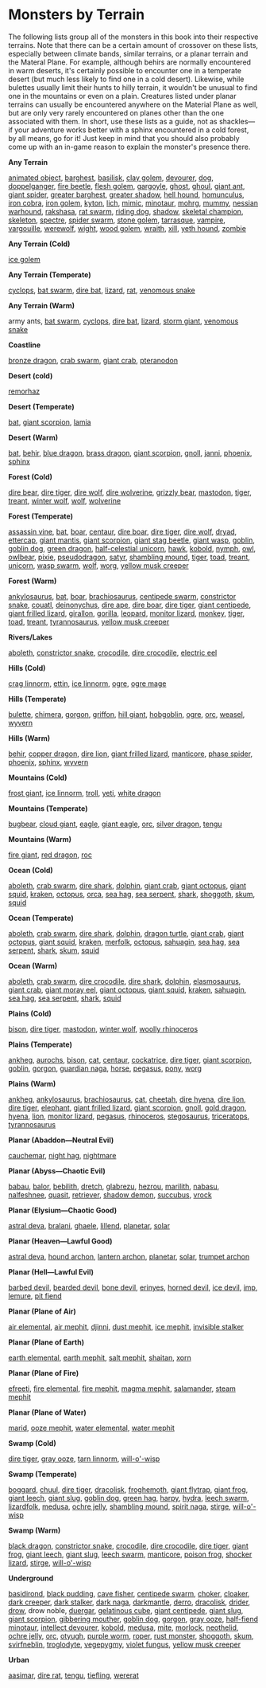 # Monsters by Terrain

The following lists group all of the monsters in this book into their respective terrains. Note that there can be a certain amount of crossover on these lists, especially between climate bands, similar terrains, or a planar terrain and the Materal Plane. For example, although behirs are normally encountered in warm deserts, it's certainly possible to encounter one in a temperate desert (but much less likely to find one in a cold desert). Likewise, while bulettes usually limit their hunts to hilly terrain, it wouldn't be unusual to find one in the mountains or even on a plain. Creatures listed under planar terrains can usually be encountered anywhere on the Material Plane as well, but are only very rarely encountered on planes other than the one associated with them. In short, use these lists as a guide, not as shackles—if your adventure works better with a sphinx encountered in a cold forest, by all means, go for it! Just keep in mind that you should also probably come up with an in-game reason to explain the monster's presence there.

**Any Terrain**

[animated object](animatedObject.md#_animated-object), [barghest](barghest.md#_barghest), [basilisk](basilisk.md#_basilisk), [clay golem](golem.md#_golem-clay), [devourer](devourer.md#_devourer), [dog](dog.md#_dog), [doppelganger](doppelganger.md#_doppelganger), [fire beetle](beetle.md#_beetle-fire), [flesh golem](golem.md#_golem-flesh), [gargoyle](gargoyle.md#_gargoyle), [ghost](ghost.md#_ghost), [ghoul](ghoul.md#_ghoul), [giant ant](ant.md#_ant-giant), [giant spider](spider.md#_spider-giant), [greater barghest](barghest.md#_greater-barghest), [greater shadow](shadow.md#_shadow-greater), [hell hound](hellHound.md#_hell-hound), [homunculus](homunculus.md#_homunculus), [iron cobra](ironCobra.md#_iron-cobra), [iron golem](golem.md#_golem-iron), [kyton](kyton.md#_kyton), [lich](lich.md#_lich), [mimic](mimic.md#_mimic), [minotaur](minotaur.md#_minotaur), [mohrg](mohrg.md#_mohrg), [mummy](mummy.md#_mummy), [nessian warhound](hellHound.md#_hell-hound-nessian), [rakshasa](rakshasa.md#_rakshasa), [rat swarm](rat.md#_rat-swarm), [riding dog](dog.md#_dog-riding), [shadow](shadow.md#_shadow), [skeletal champion](skeletalChampion.md#_skeletal-champion), [skeleton](skeleton.md#_skeleton), [spectre](spectre.md#_spectre), [spider swarm](spider.md#_spider-swarm), [stone golem](golem.md#_golem-stone), [tarrasque](tarrasque.md#_tarrasque), [vampire](vampire.md#_vampire), [vargouille](vargouille.md#_vargouille), [werewolf](lycanthrope.md#_lycanthrope-werewolf), [wight](wight.md#_wight), [wood golem](golem.md#_golem-wood), [wraith](wraith.md#_wraith), [xill](xill.md#_xill), [yeth hound](yethHound.md#_yeth-hound), [zombie](zombie.md#_zombie)

**Any Terrain (Cold)**

[ice golem](golem.md#_golem-ice)

**Any Terrain (Temperate)**

[cyclops](cyclops.md#_cyclops), [bat swarm](bat.md#_bat-swarm), [dire bat](bat.md#_bat-dire), [lizard](familiar.md#_lizard), [rat](familiar.md#_rat), [venomous snake](snake.md#_snake-venomous)

**Any Terrain (Warm)**

army ants, [bat swarm](bat.md#_bat-swarm), [cyclops](cyclops.md#_cyclops), [dire bat](bat.md#_bat-dire), [lizard](familiar.md#_lizard), [storm giant](giant.md#_giant-storm), [venomous snake](snake.md#_snake-venomous)

**Coastline**

[bronze dragon](dragon.md#_metallic-dragon-bronze), [crab swarm](crab.md#_crab-swarm), [giant crab](crab.md#_crab-giant), [pteranodon](dinosaur.md#_dinosaur-pteranodon)

**Desert (cold)**

[remorhaz](remorhaz.md#_remorhaz)

**Desert (Temperate)**

[bat](familiar.md#_bat), [giant scorpion](scorpion.md#_scorpion-giant), [lamia](lamia.md#_lamia)

**Desert (Warm)**

[bat](familiar.md#_bat), [behir](behir.md#_behir), [blue dragon](dragon.md#_chromatic-dragon-blue), [brass dragon](dragon.md#_metallic-dragon-brass), [giant scorpion](scorpion.md#_scorpion-giant), [gnoll](gnoll.md#_gnoll), [janni](genie.md#_genie-janni), [phoenix](phoenix.md#_phoenix), [sphinx](sphinx.md#_sphinx)

**Forest (Cold)**

[dire bear](bear.md#_bear-dire), [dire tiger](tiger.md#_tiger-dire), [dire wolf](wolf.md#_wolf-dire), [dire wolverine](wolverine.md#_wolverine-dire), [grizzly bear](bear.md#_bear-grizzly), [mastodon](elephant.md#_elephant-mastodon), [tiger](tiger.md#_tiger), [treant](treant.md#_treant), [winter wolf](worg.md#_worg-winter-wolf), [wolf](wolf.md#_wolf), [wolverine](wolverine.md#_wolverine)

**Forest (Temperate)**

[assassin vine](assassinVine.md#_assassin-vine), [bat](familiar.md#_bat), [boar](boar.md#_boar), [centaur](centaur.md#_centaur), [dire boar](boar.md#_boar-dire), [dire tiger](tiger.md#_tiger-dire), [dire wolf](wolf.md#_wolf-dire), [dryad](dryad.md#_dryad), [ettercap](ettercap.md#_ettercap), [giant mantis](mantis.md#_mantis-giant), [giant scorpion](scorpion.md#_scorpion-giant), [giant stag beetle](beetle.md#_beetle-giant), [giant wasp](wasp.md#_wasp-giant), [goblin](goblin.md#_goblin), [goblin dog](goblinDog.md#_goblin-dog), [green dragon](dragon.md#_chromatic-dragon-green), [half-celestial unicorn](halfCelestial.md#_half-celestial), [hawk](familiar.md#_hawk), [kobold](kobold.md#_kobold), [nymph](nymph.md#_nymph), [owl](familiar.md#_owl), [owlbear](owlbear.md#_owlbear), [pixie](pixie.md#_pixie), [pseudodragon](pseudodragon.md#_pseudodragon), [satyr](satyr.md#_satyr), [shambling mound](shamblingMound.md#_shambling-mound), [tiger](tiger.md#_tiger), [toad](familiar.md#_toad), [treant](treant.md#_treant), [unicorn](unicorn.md#_unicorn), [wasp swarm](wasp.md#_wasp-swarm), [wolf](wolf.md#_wolf), [worg](worg.md#_worg), [yellow musk creeper](yellowMuskCreeper.md#_yellow-musk-creeper)

**Forest (Warm)**

[ankylosaurus](dinosaur.md#_dinosaur-ankylosaurus), [bat](familiar.md#_bat), [boar](boar.md#_boar), [brachiosaurus](dinosaur.md#_dinosaur-brachiosaurus), [centipede swarm](centipede.md#_centipede-swarm), [constrictor snake](snake.md#_snake-constrictor), [couatl](couatl.md#_couatl), [deinonychus](dinosaur.md#_dinosaur-deinonychus), [dire ape](ape.md#_ape-dire), [dire boar](boar.md#_boar-dire), [dire tiger](tiger.md#_tiger-dire), [giant centipede](centipede.md#_centipede-giant), [giant frilled lizard](lizard.md#_lizard-giant-frilled), [girallon](girallon.md#_girallon), [gorilla](ape.md#_ape-gorilla), [leopard](cat.md#_cat-leopard), [monitor lizard](lizard.md#_lizard-monitor), [monkey](familiar.md#_monkey), [tiger](tiger.md#_tiger), [toad](familiar.md#_toad), [treant](treant.md#_treant), [tyrannosaurus](dinosaur.md#_dinosaur-tyrannosaurus), [yellow musk creeper](yellowMuskCreeper.md#_yellow-musk-creeper)

**Rivers/Lakes**

[aboleth](aboleth.md#_aboleth), [constrictor snake](snake.md#_snake-constrictor), [crocodile](crocodile.md#_crocodile), [dire crocodile](crocodile.md#_crocodile-dire), [electric eel](eel.md#_eel-electric)

**Hills (Cold)**

[crag linnorm](linnorm.md#_linnorm-crag), [ettin](ettin.md#_ettin), [ice linnorm](linnorm.md#_linnorm-ice), [ogre](ogre.md#_ogre), [ogre mage](oni.md#_oni-ogre-mage)

**Hills (Temperate)**

[bulette](bulette.md#_bulette), [chimera](chimera.md#_chimera), [gorgon](gorgon.md#_gorgon), [griffon](griffon.md#_griffon), [hill giant](giant.md#_giant-hill), [hobgoblin](hobgoblin.md#_hobgoblin), [ogre](ogre.md#_ogre), [orc](orc.md#_orc), [weasel](familiar.md#_weasel), [wyvern](wyvern.md#_wyvern)

**Hills (Warm)**

[behir](behir.md#_behir), [copper dragon](dragon.md#_metallic-dragon-copper), [dire lion](lion.md#_lion-dire), [giant frilled lizard](lizard.md#_lizard-giant-frilled), [manticore](manticore.md#_manticore), [phase spider](phaseSpider.md#_phase-spider), [phoenix](phoenix.md#_phoenix), [sphinx](sphinx.md#_sphinx), [wyvern](wyvern.md#_wyvern)

**Mountains (Cold)**

[frost giant](giant.md#_giant-frost), [ice linnorm](linnorm.md#_linnorm-ice), [troll](troll.md#_troll), [yeti](yeti.md#_yeti), [white dragon](dragon.md#_chromatic-dragon-white)

**Mountains (Temperate)**

[bugbear](bugbear.md#_bugbear), [cloud giant](giant.md#_giant-cloud), [eagle](eagle.md#_eagle), [giant eagle](eagle.md#_eagle-giant), [orc](orc.md#_orc), [silver dragon](dragon.md#_metallic-dragon-silver), [tengu](tengu.md#_tengu)

**Mountains (Warm)**

[fire giant](giant.md#_giant-fire), [red dragon](dragon.md#_chromatic-dragon-red), [roc](roc.md#_roc)

**Ocean (Cold)**

[aboleth](aboleth.md#_aboleth), [crab swarm](crab.md#_crab-swarm), [dire shark](shark.md#_shark-dire), [dolphin](dolphin.md#_dolphin), [giant crab](crab.md#_crab-giant), [giant octopus](octopus.md#_octopus-giant), [giant squid](squid.md#_squid-giant), [kraken](kraken.md#_kraken), [octopus](octopus.md#_octopus), [orca](dolphin.md#_dolphin-orca), [sea hag](seaHag.md#_sea-hag), [sea serpent](seaSerpent.md#_sea-serpent), [shark](shark.md#_shark), [shoggoth](shoggoth.md#_shoggoth), [skum](skum.md#_skum), [squid](squid.md#_squid)

**Ocean (Temperate)**

[aboleth](aboleth.md#_aboleth), [crab swarm](crab.md#_crab-swarm), [dire shark](shark.md#_shark-dire), [dolphin](dolphin.md#_dolphin), [dragon turtle](dragonTurtle.md#_dragon-turtle), [giant crab](crab.md#_crab-giant), [giant octopus](octopus.md#_octopus-giant), [giant squid](squid.md#_squid-giant), [kraken](kraken.md#_kraken), [merfolk](merfolk.md#_merfolk), [octopus](octopus.md#_octopus), [sahuagin](sahuagin.md#_sahuagin), [sea hag](seaHag.md#_sea-hag), [sea serpent](seaSerpent.md#_sea-serpent), [shark](shark.md#_shark), [skum](skum.md#_skum), [squid](squid.md#_squid)

**Ocean (Warm)**

[aboleth](aboleth.md#_aboleth), [crab swarm](crab.md#_crab-swarm), [dire crocodile](crocodile.md#_crocodile-dire), [dire shark](shark.md#_shark-dire), [dolphin](dolphin.md#_dolphin), [elasmosaurus](dinosaur.md#_dinosaur-elasmosaurus), [giant crab](crab.md#_crab-giant), [giant moray eel](eel.md#_eel-giant-moray), [giant octopus](octopus.md#_octopus-giant), [giant squid](squid.md#_squid-giant), [kraken](kraken.md#_kraken), [sahuagin](sahuagin.md#_sahuagin), [sea hag](seaHag.md#_sea-hag), [sea serpent](seaSerpent.md#_sea-serpent), [shark](shark.md#_shark), [squid](squid.md#_squid)

**Plains (Cold)**

[bison](herdAnimal.md#_herd-animal-bison), [dire tiger](tiger.md#_tiger-dire), [mastodon](elephant.md#_elephant-mastodon), [winter wolf](worg.md#_worg-winter-wolf), [woolly rhinoceros](rhinoceros.md#_rhinoceros-woolly)

**Plains (Temperate)**

[ankheg](ankheg.md#_ankheg), [aurochs](herdAnimal.md#_herd-animal-aurochs), [bison](herdAnimal.md#_herd-animal-bison), [cat](familiar.md#_cat), [centaur](centaur.md#_centaur), [cockatrice](cockatrice.md#_cockatrice), [dire tiger](tiger.md#_tiger-dire), [giant scorpion](scorpion.md#_scorpion-giant), [goblin](goblin.md#_goblin), [gorgon](gorgon.md#_gorgon), [guardian naga](naga.md#_naga-guardian), [horse](horse.md#_horse), [pegasus](pegasus.md#_pegasus), [pony](horse.md#_horse-pony), [worg](worg.md#_worg)

**Plains (Warm)**

[ankheg](ankheg.md#_ankheg), [ankylosaurus](dinosaur.md#_dinosaur-ankylosaurus), [brachiosaurus](dinosaur.md#_dinosaur-brachiosaurus), [cat](familiar.md#_cat), [cheetah](cat.md#_cat-cheetah), [dire hyena](hyena.md#_hyena-dire), [dire lion](lion.md#_lion-dire), [dire tiger](tiger.md#_tiger-dire), [elephant](elephant.md#_elephant), [giant frilled lizard](lizard.md#_lizard-giant-frilled), [giant scorpion](scorpion.md#_scorpion-giant), [gnoll](gnoll.md#_gnoll), [gold dragon](dragon.md#_metallic-dragon-gold), [hyena](hyena.md#_hyena), [lion](lion.md#_lion), [monitor lizard](lizard.md#_lizard-monitor), [pegasus](pegasus.md#_pegasus), [rhinoceros](rhinoceros.md#_rhinoceros), [stegosaurus](dinosaur.md#_dinosaur-stegosaurus), [triceratops](dinosaur.md#_dinosaur-triceratops), [tyrannosaurus](dinosaur.md#_dinosaur-tyrannosaurus)

**Planar (Abaddon—Neutral Evil)**

[cauchemar](nightmare.md#_nightmare-cauchemar), [night hag](nightHag.md#_night-hag), [nightmare](nightmare.md#_nightmare)

**Planar (Abyss—Chaotic Evil)**

[babau](demon.md#_demon-babau), [balor](demon.md#_demon-balor), [bebilith](bebilith.md#_bebilith), [dretch](demon.md#_demon-dretch), [glabrezu](demon.md#_demon-glabrezu), [hezrou](demon.md#_demon-hezrou), [marilith](demon.md#_demon-marilith), [nabasu](demon.md#_demon-nabasu), [nalfeshnee](demon.md#_demon-nalfeshnee), [quasit](demon.md#_demon-quasit), [retriever](retriever.md#_retriever), [shadow demon](demon.md#_demon-shadow), [succubus](demon.md#_demon-succubus), [vrock](demon.md#_demon-vrock)

**Planar (Elysium—Chaotic Good)**

[astral deva](angel.md#_angel-astral-deva), [bralani](azata.md#_azata-bralani), [ghaele](azata.md#_azata-ghaele), [lillend](azata.md#_azata-lillend), [planetar](angel.md#_angel-planetar), [solar](angel.md#_angel-solar)

**Planar (Heaven—Lawful Good)**

[astral deva](angel.md#_angel-astral-deva), [hound archon](archon.md#_archon-hound), [lantern archon](archon.md#_archon-lantern), [planetar](angel.md#_angel-planetar), [solar](angel.md#_angel-solar), [trumpet archon](archon.md#_archon-trumpet)

**Planar (Hell—Lawful Evil)**

[barbed devil](devil.md#_devil-barbed), [bearded devil](devil.md#_devil-bearded), [bone devil](devil.md#_devil-bone), [erinyes](devil.md#_devil-erinyes), [horned devil](devil.md#_devil-horned), [ice devil](devil.md#_devil-ice), [imp](devil.md#_devil-imp), [lemure](devil.md#_devil-lemure), [pit fiend](devil.md#_devil-pit-fiend)

**Planar (Plane of Air)**

[air elemental](elemental.md#_elemental-air), [air mephit](mephit.md#_mephit), [djinni](genie.md#_genie-djinni), [dust mephit](mephit.md#_mephit), [ice mephit](mephit.md#_mephit), [invisible stalker](invisibleStalker.md#_invisible-stalker)

**Planar (Plane of Earth)**

[earth elemental](elemental.md#_elemental-earth), [earth mephit](mephit.md#_mephit), [salt mephit](mephit.md#_mephit), [shaitan](genie.md#_genie-shaitan), [xorn](xorn.md#_xorn)

**Planar (Plane of Fire)**

[efreeti](genie.md#_genie-efreeti), [fire elemental](elemental.md#_elemental-fire), [fire mephit](mephit.md#_mephit), [magma mephit](mephit.md#_mephit), [salamander](salamander.md#_salamander), [steam mephit](mephit.md#_mephit)

**Planar (Plane of Water)**

[marid](genie.md#_genie-marid), [ooze mephit](mephit.md#_mephit), [water elemental](elemental.md#_elemental-water), [water mephit](mephit.md#_mephit)

**Swamp (Cold)**

[dire tiger](tiger.md#_tiger-dire), [gray ooze](grayOoze.md#_gray-ooze), [tarn linnorm](linnorm.md#_linnorm-tarn), [will-o'-wisp](willOWisp.md#_will-o-wisp)

**Swamp (Temperate)**

[boggard](boggard.md#_boggard), [chuul](chuul.md#_chuul), [dire tiger](tiger.md#_tiger-dire), [dracolisk](halfDragon.md#_half-dragon), [froghemoth](froghemoth.md#_froghemoth), [giant flytrap](flytrap.md#_flytrap-giant), [giant frog](frog.md#_frog-giant), [giant leech](leech.md#_leech-giant), [giant slug](slug.md#_slug-giant), [goblin dog](goblinDog.md#_goblin-dog), [green hag](greenHag.md#_green-hag), [harpy](harpy.md#_harpy), [hydra](hydra.md#_hydra), [leech swarm](leech.md#_leech-swarm), [lizardfolk](lizardfolk.md#_lizardfolk), [medusa](medusa.md#_medusa), [ochre jelly](ochreJelly.md#_ochre-jelly), [shambling mound](shamblingMound.md#_shambling-mound), [spirit naga](naga.md#_naga-spirit), [stirge](stirge.md#_stirge), [will-o'-wisp](willOWisp.md#_will-o-wisp)

**Swamp (Warm)**

[black dragon](dragon.md#_chromatic-dragon-black), [constrictor snake](snake.md#_snake-constrictor), [crocodile](crocodile.md#_crocodile), [dire crocodile](crocodile.md#_crocodile-dire), [dire tiger](tiger.md#_tiger-dire), [giant frog](frog.md#_frog-giant), [giant leech](leech.md#_leech-giant), [giant slug](slug.md#_slug-giant), [leech swarm](leech.md#_leech-swarm), [manticore](manticore.md#_manticore), [poison frog](frog.md#_frog-poison), [shocker lizard](shockerLizard.md#_shocker-lizard), [stirge](stirge.md#_stirge), [will-o'-wisp](willOWisp.md#_will-o-wisp)

**Underground**

[basidirond](basidirond.md#_basidirond), [black pudding](blackPudding.md#_black-pudding), [cave fisher](caveFisher.md#_cave-fisher), [centipede swarm](centipede.md#_centipede-swarm), [choker](choker.md#_choker), [cloaker](cloaker.md#_cloaker), [dark creeper](darkCreeper.md#_dark-creeper), [dark stalker](darkStalker.md#_dark-stalker), [dark naga](naga.md#_naga-dark), [darkmantle](darkmantle.md#_darkmantle), [derro](derro.md#_derro), [dracolisk](halfDragon.md#_half-dragon), [drider](drider.md#_drider), [drow](drow.md#_drow), drow noble, [duergar](duergar.md#_duergar), [gelatinous cube](gelatinousCube.md#_gelatinous-cube), [giant centipede](centipede.md#_centipede-giant), [giant slug](slug.md#_slug-giant), [giant scorpion](scorpion.md#_scorpion-giant), [gibbering mouther](gibberingMouther.md#_gibbering-mouther), [goblin dog](goblinDog.md#_goblin-dog), [gorgon](gorgon.md#_gorgon), [gray ooze](grayOoze.md#_gray-ooze), [half-fiend minotaur](halfFiend.md#_half-fiend), [intellect devourer](intellectDevourer.md#_intellect-devourer), [kobold](kobold.md#_kobold), [medusa](medusa.md#_medusa), [mite](mite.md#_mite), [morlock](morlock.md#_morlock), [neothelid](neothelid.md#_neothelid), [ochre jelly](ochreJelly.md#_ochre-jelly), [orc](orc.md#_orc), [otyugh](otyugh.md#_otyugh), [purple worm](purpleWorm.md#_purple-worm), [roper](roper.md#_roper), [rust monster](rustMonster.md#_rust-monster), [shoggoth](shoggoth.md#_shoggoth), [skum](skum.md#_skum), [svirfneblin](svirfneblin.md#_svirfneblin), [troglodyte](troglodyte.md#_troglodyte), [vegepygmy](vegepygmy.md#_vegepygmy), [violet fungus](violetFungus.md#_violet-fungus), [yellow musk creeper](yellowMuskCreeper.md#_yellow-musk-creeper)

**Urban**

[aasimar](aasimar.md#_aasimar), [dire rat](rat.md#_rat-dire), [tengu](tengu.md#_tengu), [tiefling](tiefling.md#_tiefling), [wererat](lycanthrope.md#_lycanthrope-wererat)

